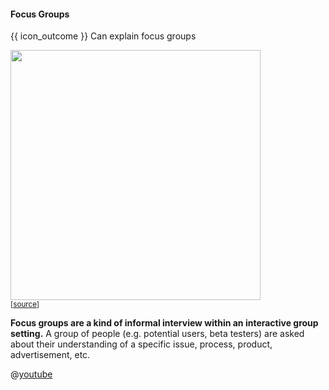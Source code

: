 <div id="title">

#### Focus Groups

</div>

<span id="prereqs"></span>

<span id="outcomes">{{ icon_outcome }} Can explain focus groups</span>

<div id="body">

<div v-closeable alt="focus group photo">

<img src="https://media.defense.gov/2012/Apr/11/2000162334/670/394/0/120403-F-PR861-011.JPG" width="400" /><br>
<sub>[[source](http://www.hanscom.af.mil/News/Article-Display/Article/380048/caring-for-people-forum-identifies-issues/)]</sub>
</div><p/>

**Focus groups are a kind of informal interview within an interactive group setting.** A group of people (e.g. potential users, beta testers) are asked about their understanding of a specific issue, process, product, advertisement, etc.  

<panel type="seamless" header="%%{{ icon_video }}: How do focus groups work? - Hector Lanz {{ icon_tangential }}%%">

@[youtube](3TwgVQIZPsw)

</panel>

</div>

<div id="extras">
</div>